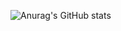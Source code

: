 



![Anurag's GitHub stats](https://github-readme-stats.vercel.app/api?username=himjjong&show_icons=true&theme=radical)
